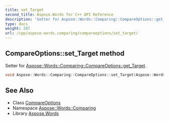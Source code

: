 ```yaml
---
title: set_Target
second_title: Aspose.Words for C++ API Reference
description: 'Setter for Aspose::Words::Comparing::CompareOptions::get_Target.'
type: docs
weight: 287
url: /cpp/aspose.words.comparing/compareoptions/set_target/
---
```

## CompareOptions::set_Target method


Setter for [Aspose::Words::Comparing::CompareOptions::get_Target](../get_target/).

```cpp
void Aspose::Words::Comparing::CompareOptions::set_Target(Aspose::Words::Comparing::ComparisonTargetType value)
```

## See Also

* Class [CompareOptions](../)
* Namespace [Aspose::Words::Comparing](../../)
* Library [Aspose.Words](../../../)
